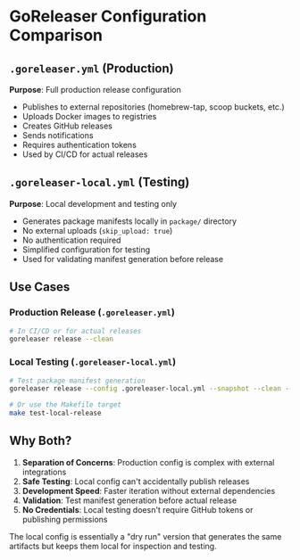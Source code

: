 # GoReleaser Configuration Comparison

## `.goreleaser.yml` (Production)

**Purpose**: Full production release configuration

-   Publishes to external repositories (homebrew-tap, scoop buckets, etc.)
-   Uploads Docker images to registries
-   Creates GitHub releases
-   Sends notifications
-   Requires authentication tokens
-   Used by CI/CD for actual releases

## `.goreleaser-local.yml` (Testing)

**Purpose**: Local development and testing only

-   Generates package manifests locally in `package/` directory
-   No external uploads (`skip_upload: true`)
-   No authentication required
-   Simplified configuration for testing
-   Used for validating manifest generation before release

## Use Cases

### Production Release (`.goreleaser.yml`)

```bash
# In CI/CD or for actual releases
goreleaser release --clean
```

### Local Testing (`.goreleaser-local.yml`)

```bash
# Test package manifest generation
goreleaser release --config .goreleaser-local.yml --snapshot --clean --skip=publish

# Or use the Makefile target
make test-local-release
```

## Why Both?

1. **Separation of Concerns**: Production config is complex with external integrations
2. **Safe Testing**: Local config can't accidentally publish releases
3. **Development Speed**: Faster iteration without external dependencies
4. **Validation**: Test manifest generation before actual release
5. **No Credentials**: Local testing doesn't require GitHub tokens or publishing permissions

The local config is essentially a "dry run" version that generates the same artifacts but keeps them local for inspection and testing.
